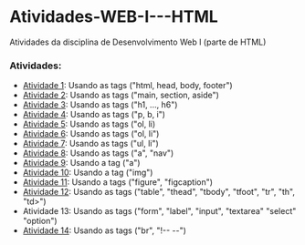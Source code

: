 # Atividades-WEB-I---HTML
Atividades da disciplina de Desenvolvimento Web I (parte de HTML)

### Atividades:
- [Atividade 1](atividade01.html):  Usando as tags ("html, head, body, footer")
- [Atividade 2](atividade02.html):  Usando as tags ("main, section, aside")
- [Atividade 3](atividade03.html):  Usando as tags ("h1, ..., h6")
- [Atividade 4](atividade04.html):  Usando as tags ("p, b, i")
- [Atividade 5](atividade05.html):  Usando as tags ("ol, li)
- [Atividade 6](atividade06.html):  Usando as tags ("ol, li")
- [Atividade 7](atividade07.html):  Usando as tags ("ul, li")
- [Atividade 8](atividade08.html):  Usando as tags ("a", "nav")
- [Atividade 9](atividade09.html):  Usando a tag ("a")
- [Atividade 10](atividade10.html): Usando a tag ("img")
- [Atividade 11](atividade11.html): Usando a tags ("figure", "figcaption")
- [Atividade 12](atividade12.html): Usando as tags ("table", "thead", "tbody", "tfoot", "tr", "th", "td>")
- Atividade 13: Usando as tags ("form", "label", "input", "textarea" "select" "option")
- [Atividade 14](atividade14.html): Usando as tags ("br", "!-- --") 
